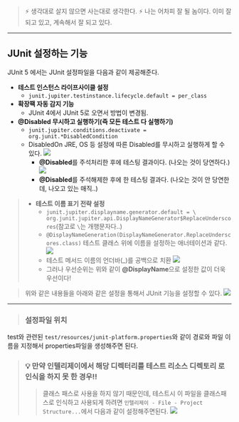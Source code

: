 > ⚡ 생각대로 살지 않으면 사는대로 생각한다.
> ⚡ 나는 어차피 잘 될 놈이다. 이미 잘 되고 있고, 계속해서 잘 되고 있다.

---

## JUnit 설정하는 기능
JUnit 5 에서는 JUnit 설정파일을 다음과 같이 제공해준다.
* **테스트 인스턴스 라이프사이클 설정**
  * `junit.jupiter.testinstance.lifecycle.default = per_class`
* **확장팩 자동 감지 기능**
  * JUnit 4에서 JUnit 5로 오면서 방법이 변경됨.
* **@Disabled 무시하고 실행하기(즉 모든 테스트 다 실행하기)**
  * `junit.jupiter.conditions.deactivate = org.junit.*DisabledCondition`
  * DisabledOn JRE, OS 등 설정에 따른 Disabled를 무시하고 실행하게 할 수 있다.
  ![](https://velog.velcdn.com/images/tjdtn4484/post/14ed0c01-9b95-419e-bd05-0e4fd2eceb0b/image.png)
    * **@Disabled**를 주석처리한 후에 테스팅 결과이다. (나오는 것이 당연하다.)
![](https://velog.velcdn.com/images/tjdtn4484/post/9919740c-1260-482f-973a-787186998635/image.png)
    * **@Disabled**를 주석해제한 후에 한 테스팅 결과다. (나오는 것이 안 당연한데, 나오고 있는 매직..)
> * **테스트 이름 표기 전략 설정**
>   * `junit.jupiter.displayname.generator.default = \
    org.junit.jupiter.api.DisplayNameGenerator$ReplaceUnderscores`(참고로 `\`는 개행문자다..) 
>    * `@DisplayNameGeneration(DisplayNameGenerator.ReplaceUnderscores.class)` 테스트 클래스 위에 이름을 설정하는 애너테이션과 같다.
>![](https://velog.velcdn.com/images/tjdtn4484/post/fb6f8d8d-e0cb-4e28-bf6e-dcadb12817e5/image.png)
>   * 테스트 메서드 이름의 언더바(_)를 공백으로 치환
>![](https://velog.velcdn.com/images/tjdtn4484/post/08159a95-8a23-447b-a36a-c62a4dd62767/image.png)
>   * 그러나 우선순위는 위와 같이 **@DisplayName**으로 설정한 값이 더욱 우선이다!
    

>위와 같은 내용들을 아래와 같은 설정을 통해서 JUnit 기능을 설정할 수 있다.
![](https://velog.velcdn.com/images/tjdtn4484/post/c2356143-b4a6-437e-a797-c52fb269bc75/image.png)


---
>### 설정파일 위치
test와 관련된
`test/resources/junit-platform.properties`와 같이 경로와 파일 이름을 지정해서 properties파일을 생성해주면 된다.

>### 💡 만약 인텔리제이에서 해당 디렉터리를 **테스트 리소스 디렉토리 로 인식을 하지 못 한 경우!!** 
>>클래스 패스로 사용을 하지 않기 때문인데, 테스트시 이 파일을 클래스패스로 인식하고 사용되게 하려면 `인텔리제이 - File - Project Structure...`에서 다음과 같이 설정해주면된다.
![](https://velog.velcdn.com/images/tjdtn4484/post/960ce1a2-d691-4a85-a3e2-154240addbd6/image.png)

